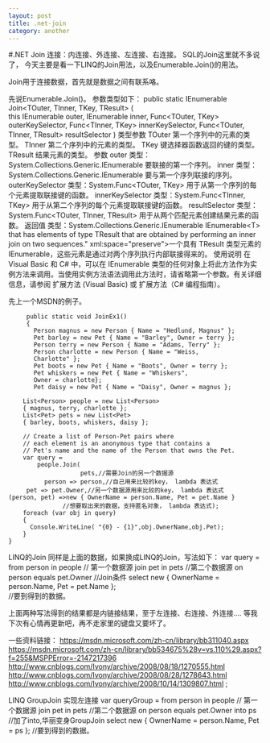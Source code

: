 ```yaml
---
layout: post
title: .net-join
category: another
---
```



#.NET   Join
 连接：内连接、外连接、左连接、右连接。
SQL的Join这里就不多说了，
今天主要是看一下LINQ的Join用法，以及Enumerable.Join()的用法。

Join用于连接数据，首先就是数据之间有联系咯。
 
先说Enumerable.Join()。
参数类型如下：
			public static IEnumerable<TResult> Join<TOuter, TInner, TKey, TResult>
			(      
			         this IEnumerable<TOuter> outer,
			        IEnumerable<TInner> inner,
			        Func<TOuter, TKey> outerKeySelector,
			        Func<TInner, TKey> innerKeySelector,
			        Func<TOuter, TInner, TResult> resultSelector
			) 
类型参数
TOuter
第一个序列中的元素的类型。
TInner
第二个序列中的元素的类型。
TKey
键选择器函数返回的键的类型。
TResult
结果元素的类型。
参数
outer
类型：System.Collections.Generic.IEnumerable<TOuter>
要联接的第一个序列。
inner
类型：System.Collections.Generic.IEnumerable<TInner>
要与第一个序列联接的序列。
outerKeySelector
类型：System.Func<TOuter, TKey>
用于从第一个序列的每个元素提取联接键的函数。
innerKeySelector
类型：System.Func<TInner, TKey>
用于从第二个序列的每个元素提取联接键的函数。
resultSelector
类型：System.Func<TOuter, TInner, TResult>
用于从两个匹配元素创建结果元素的函数。
返回值
类型：System.Collections.Generic.IEnumerable<TResult>
IEnumerable&lt;T&gt; that has elements of type TResult that are obtained by performing an inner join on two sequences." xml:space="preserve">一个具有 TResult 类型元素的 IEnumerable<T>，这些元素是通过对两个序列执行内部联接得来的。
使用说明
在 Visual Basic 和 C# 中，可以在 IEnumerable<TOuter> 类型的任何对象上将此方法作为实例方法来调用。当使用实例方法语法调用此方法时，请省略第一个参数。有关详细信息，请参阅 扩展方法 (Visual Basic) 或 扩展方法（C# 编程指南）。
 
先上一个MSDN的例子。
       
         public static void JoinEx1()         
         {
	       Person magnus = new Person { Name = "Hedlund, Magnus" };
	       Pet barley = new Pet { Name = "Barley", Owner = terry };
	       Person terry = new Person { Name = "Adams, Terry" };
	       Person charlotte = new Person { Name = "Weiss, 
	       Charlotte" };
	       Pet boots = new Pet { Name = "Boots", Owner = terry };
	       Pet whiskers = new Pet { Name = "Whiskers", 
	       Owner = charlotte};
	       Pet daisy = new Pet { Name = "Daisy", Owner = magnus };

        List<Person> people = new List<Person> 
        { magnus, terry, charlotte };
        List<Pet> pets = new List<Pet> 
        { barley, boots, whiskers, daisy };

        // Create a list of Person-Pet pairs where 
        // each element is an anonymous type that contains a
        // Pet's name and the name of the Person that owns the Pet.
        var query =
            people.Join(
                        pets,//需要Join的另一个数据源
              person => person,//自己用来比较的key， lambda 表达式
         pet => pet.Owner,//另一个数据源用来比较的key， lambda 表达式
    (person, pet) =>new { OwnerName = person.Name, Pet = pet.Name } 
                   //想要取出来的数据，支持匿名对象， lambda 表达式);
        foreach (var obj in query)
        {
          Console.WriteLine( "{0} - {1}",obj.OwnerName,obj.Pet);
        }
    }

 LINQ的Join
同样是上面的数据，如果换成LINQ的Join，写法如下：
            var query = from person in people // 第一个数据源
                      join pet in pets            //第二个数据源
                      on person equals pet.Owner  //Join条件
                      select  new { OwnerName = person.Name, Pet = pet.Name };  
                      //要到得到的数据。


上面两种写法得到的结果都是内链接结果，至于左连接、右连接、外连接....
等我下次有心情再更新吧，再不走家里的键盘又要坏了。 

一些资料链接：
https://msdn.microsoft.com/zh-cn/library/bb311040.aspx
https://msdn.microsoft.com/zh-cn/library/bb534675%28v=vs.110%29.aspx?f=255&MSPPError=-2147217396
http://www.cnblogs.com/Ivony/archive/2008/08/18/1270555.html
http://www.cnblogs.com/Ivony/archive/2008/08/28/1278643.html
http://www.cnblogs.com/Ivony/archive/2008/10/14/1309807.html ; 


LINQ GroupJoin 实现左连接
var queryGroup = from person in people // 第一个数据源
                                join pet in pets //第二个数据源
                                on person equals pet.Owner into ps //加了into,华丽变身GroupJoin
                                select new { OwnerName = person.Name, Pet = ps }; //要到得到的数据。 